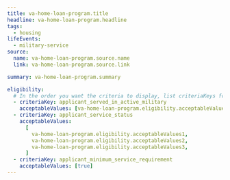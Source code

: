 ```yaml
---
title: va-home-loan-program.title
headline: va-home-loan-program.headline
tags:
  - housing
lifeEvents:
  - military-service
source:
  name: va-home-loan-program.source.name
  link: va-home-loan-program.source.link

summary: va-home-loan-program.summary

eligibility:
  # In the order you want the criteria to display, list criteriaKeys from the csv here, each followed by a comma-separated list of which values indicate eligibility for that criteria. Wrap individual values in quotes if they have inner commas.
  - criteriaKey: applicant_served_in_active_military
    acceptableValues: [va-home-loan-program.eligibility.acceptableValues]
  - criteriaKey: applicant_service_status
    acceptableValues:
      [
        va-home-loan-program.eligibility.acceptableValues1,
        va-home-loan-program.eligibility.acceptableValues2,
        va-home-loan-program.eligibility.acceptableValues3,
      ]
  - criteriaKey: applicant_minimum_service_requirement
    acceptableValues: [true]
---
```

